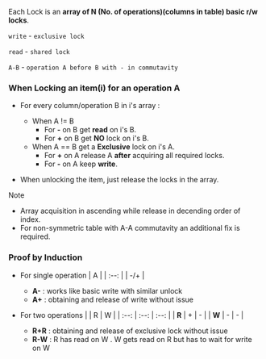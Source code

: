 Each Lock is an **array of N (No. of operations)(columns in table) basic r/w locks**.

`write` - `exclusive lock`

`read`  - `shared lock`

`A-B`   - `operation A before B with - in commutavity`

### When Locking an item(i) for an operation A

   - For every column/operation B in i's array :
     - When A != B
       - For **-** on B get **read** on i's B.
       - For **+** on B get **NO** lock on i's B.
     - When A == B get a **Exclusive** lock on i's A.
       - For **+** on A release A **after** acquiring all required locks.
       - For **-** on A keep **write**.
         
   - When unlocking the item, just release the locks in the array.

> [!NOTE]
> - Array acquisition in ascending while release in decending order of index. 
> - For non-symmetric table with A-A commutavity an additional fix is required.

### Proof by Induction
- For single operation
  | A | 
  | :--: |
  | -/+ |
  + **A-** : works like basic write with similar unlock
  + **A+** : obtaining and release of write without issue
  
- For two operations
  | | R | W |
  | :--: | :--: | :--: |
  | **R** | + | - | 
  | **W** | - | - |
  + **R+R** : obtaining and release of exclusive lock without issue
  + **R-W** : R has read on W . W gets read on R but has to wait for write on W
